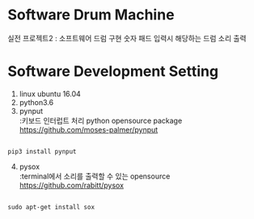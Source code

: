 Software Drum Machine
===
실전 프로젝트2 : 소프트웨어 드럼 구현
숫자 패드 입력시 해당하는 드럼 소리 출력


# Software Development Setting
1) linux ubuntu 16.04   
2) python3.6   
3) pynput   
:키보드 인터럽트 처리 python opensource package   
https://github.com/moses-palmer/pynput

<code>
pip3 install pynput
</code>
    
4) pysox   
:terminal에서 소리를 출력할 수 있는 opensource   
https://github.com/rabitt/pysox
<code>
sudo apt-get install sox
</code>


 

